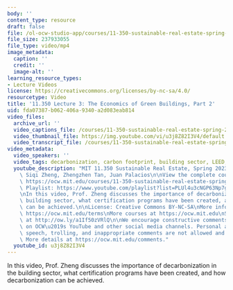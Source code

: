 ```yaml
---
body: ''
content_type: resource
draft: false
file: /ol-ocw-studio-app/courses/11-350-sustainable-real-estate-spring-2023/ocw_11350_lecture03_2023feb14_360p_16_9.mp4
file_size: 237933055
file_type: video/mp4
image_metadata:
  caption: ''
  credit: ''
  image-alt: ''
learning_resource_types:
- Lecture Videos
license: https://creativecommons.org/licenses/by-nc-sa/4.0/
resourcetype: Video
title: '11.350 Lecture 3: The Economics of Green Buildings, Part 2'
uid: fda07387-b062-406a-9340-a2d083eab814
video_files:
  archive_url: ''
  video_captions_file: /courses/11-350-sustainable-real-estate-spring-2023/1Z3tNN1r7SBoNIFr5575TmREY-dfDAZ_d_transcript.webvtt
  video_thumbnail_file: https://img.youtube.com/vi/u3j8Z82I3V4/default.jpg
  video_transcript_file: /courses/11-350-sustainable-real-estate-spring-2023/1Z3tNN1r7SBoNIFr5575TmREY-dfDAZ_d_transcript.pdf
video_metadata:
  video_speakers: ''
  video_tags: decarbonization, carbon footprint, building sector, LEED, passive house
  youtube_description: "MIT 11.350 Sustainable Real Estate, Spring 2023\nInstructors:\
    \ Siqi Zheng, Zhengzhen Tan, Juan Palacios\n\nView the complete course (or resource):\
    \ https://ocw.mit.edu/courses/11-350-sustainable-real-estate-spring-2023/\nYouTube\
    \ Playlist: https://www.youtube.com/playlist?list=PLUl4u3cNGP63Np7g0Xtk939LL9OwJ-OuW\n\
    \nIn this video, Prof. Zheng discusses the importance of decarbonization in the\
    \ building sector, what certification programs have been created, and how decarbonization\
    \ can be achieved.\n\nLicense: Creative Commons BY-NC-SA\nMore information at\
    \ https://ocw.mit.edu/terms\nMore courses at https://ocw.mit.edu\nSupport OCW\
    \ at http://ow.ly/a1If50zVRlQ\n\nWe encourage constructive comments and discussion\
    \ on OCW\u2019s YouTube and other social media channels. Personal attacks, hate\
    \ speech, trolling, and inappropriate comments are not allowed and may be removed.\
    \ More details at https://ocw.mit.edu/comments."
  youtube_id: u3j8Z82I3V4
---
```

In this video, Prof. Zheng discusses the importance of decarbonization in the building sector, what certification programs have been created, and how decarbonization can be achieved.